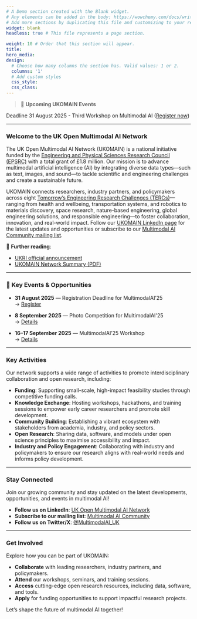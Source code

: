 ```yaml
---
# A Demo section created with the Blank widget.
# Any elements can be added in the body: https://wowchemy.com/docs/writing-markdown-latex/
# Add more sections by duplicating this file and customizing to your requirements.
widget: blank
headless: true # This file represents a page section.

weight: 10 # Order that this section will appear.
title:
hero_media: 
design:
  # Choose how many columns the section has. Valid values: 1 or 2.
  columns: '1'
  # Add custom styles
  css_style:
  css_class:
---
```


> 🔔 **Upcoming UKOMAIN Events**   
> 
Deadline 31 August 2025 - Third Workshop on Multimodal AI  ([Register now](https://onlineshop.shef.ac.uk/conferences-and-events/faculty-of-engineering/computer-science/third-workshop-on-multimodal-ai)) 

---

### Welcome to the UK Open Multimodal AI Network

The UK Open Multimodal AI Network (UKOMAIN) is a national initiative funded by the [Engineering and Physical Sciences Research Council (EPSRC)](https://www.ukri.org/councils/epsrc/) with a total grant of £1.8 million. Our mission is to advance multimodal artificial intelligence (AI) by integrating diverse data types—such as text, images, and sound—to tackle scientific and engineering challenges and create a sustainable future.

UKOMAIN connects researchers, industry partners, and policymakers across eight [Tomorrow’s Engineering Research Challenges (TERCs)](https://www.ukri.org/publications/tomorrows-engineering-research-challenges/)—ranging from health and wellbeing, transportation systems, and robotics to materials discovery, space research, nature-based engineering, global engineering solutions, and responsible engineering—to foster collaboration, innovation, and real-world impact. Follow our [UKOMAIN LinkedIn page](https://www.linkedin.com/company/ukomain) for the latest updates and opportunities or subscribe to our [Multimodal AI Community mailing list](https://groups.google.com/a/sheffield.ac.uk/g/multimodal-ai-community-group).

🔗 **Further reading**:  
- [UKRI official announcement](https://www.ukri.org/news/tackling-tomorrows-engineering-research-challenges/)  
- [UKOMAIN Network Summary (PDF)](https://multimodalai.github.io/files/UKOMAIN-Network-Summary.pdf)

---

### 🔔 Key Events & Opportunities

- **31 August 2025** — Registration Deadline for MultimodalAI’25  
  → [Register](https://onlineshop.shef.ac.uk/conferences-and-events/faculty-of-engineering/computer-science/third-workshop-on-multimodal-ai)

- **8 September 2025** — Photo Competition for MultimodalAI'25  
  → [Details](/multimodalai25/photo-competition/)

- **16–17 September 2025** — MultimodalAI’25 Workshop  
  → [Details](/multimodalai25/)

---

### Key Activities
Our network supports a wide range of activities to promote interdisciplinary collaboration and open research, including:
- **Funding**: Supporting small-scale, high-impact feasibility studies through competitive funding calls.
- **Knowledge Exchange**: Hosting workshops, hackathons, and training sessions to empower early career researchers and promote skill development.
- **Community Building**: Establishing a vibrant ecosystem with stakeholders from academia, industry, and policy sectors.
- **Open Research**: Sharing data, software, and models under open science principles to maximise accessibility and impact.
- **Industry and Policy Engagement**: Collaborating with industry and policymakers to ensure our research aligns with real-world needs and informs policy development.

---

### Stay Connected
Join our growing community and stay updated on the latest developments, opportunities, and events in multimodal AI!

- **Follow us on LinkedIn**: [UK Open Multimodal AI Network](https://www.linkedin.com/company/ukomain)
- **Subscribe to our mailing list**: [Multimodal AI Community](https://groups.google.com/a/sheffield.ac.uk/g/multimodal-ai-community-group)
- **Follow us on Twitter/X**: [@MultimodalAI_UK](https://twitter.com/MultimodalAI_UK)  

---

### Get Involved
Explore how you can be part of UKOMAIN:
- **Collaborate** with leading researchers, industry partners, and policymakers.  
- **Attend** our workshops, seminars, and training sessions.  
- **Access** cutting-edge open research resources, including data, software, and tools.  
- **Apply** for funding opportunities to support impactful research projects.

Let’s shape the future of multimodal AI together!

